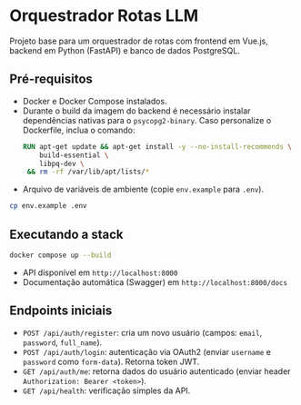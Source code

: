 # Orquestrador Rotas LLM

Projeto base para um orquestrador de rotas com frontend em Vue.js, backend em Python (FastAPI) e banco de dados PostgreSQL.

## Pré-requisitos

- Docker e Docker Compose instalados.
- Durante o build da imagem do backend é necessário instalar dependências nativas para o `psycopg2-binary`. Caso personalize o Dockerfile, inclua o comando:
  ```Dockerfile
  RUN apt-get update && apt-get install -y --no-install-recommends \
      build-essential \
      libpq-dev \
   && rm -rf /var/lib/apt/lists/*
  ```
- Arquivo de variáveis de ambiente (copie `env.example` para `.env`).

```bash
cp env.example .env
```

## Executando a stack

```bash
docker compose up --build
```

- API disponível em `http://localhost:8000`
- Documentação automática (Swagger) em `http://localhost:8000/docs`

## Endpoints iniciais

- `POST /api/auth/register`: cria um novo usuário (campos: `email`, `password`, `full_name`).
- `POST /api/auth/login`: autenticação via OAuth2 (enviar `username` e `password` como `form-data`). Retorna token JWT.
- `GET /api/auth/me`: retorna dados do usuário autenticado (enviar header `Authorization: Bearer <token>`).
- `GET /api/health`: verificação simples da API.


